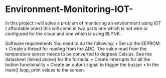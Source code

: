 # Environment-Monitoring-IOT-
In this project i will solve a problem of monitoring an environment using IOT ( affordable ones) this will come in two parts one which is not wire or configured for the cloud and one which is using BLYNK. 

Software requirements
You need to do the following:
• Set up the EEPROM.
• Create a thread for reading from the ADC. The value read from the temperature sensor
needs to be converted to degrees Celsius. See the datasheet (linked above) for the
formula.
• Create interrupts for all the button functionality 
• Create an output signal to trigger the buzzer
• In the main() loop, print values to the screen. 
